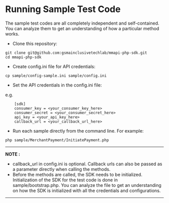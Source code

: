 # Running Sample Test Code

The sample test codes are all completely independent and self-contained. You can analyze them to get an understanding of how a particular method works.

-   Clone this repository:

```
git clone git@github.com:gsmainclusivetechlab/mmapi-php-sdk.git
cd mmapi-php-sdk
```

-   Create config.ini file for API credentials:

```
cp sample/config-sample.ini sample/config.ini
```

-   Set the API credentials in the config.ini file:

e.g.

```
    [sdk]
    consumer_key = <your_consumer_key_here>
    consumer_secret = <your_consumer_secret_here>
    api_key = <your_api_key_here>
    callback_url = <your_callback_url_here>
```

-   Run each sample directly from the command line. For example:

```
php sample/MerchantPayment/InitiatePayment.php
```

---

**NOTE :**

-   callback_url in config.ini is optional. Callback urls can also be passed as a parameter directly when calling the methods.
-   Before the methods are called, the SDK needs to be initialized. Initialization of the SDK for the test code is done in sample/bootstrap.php.
    You can analyze the file to get an understanding on how the SDK is initialized with all the credentials and configurations.

---

